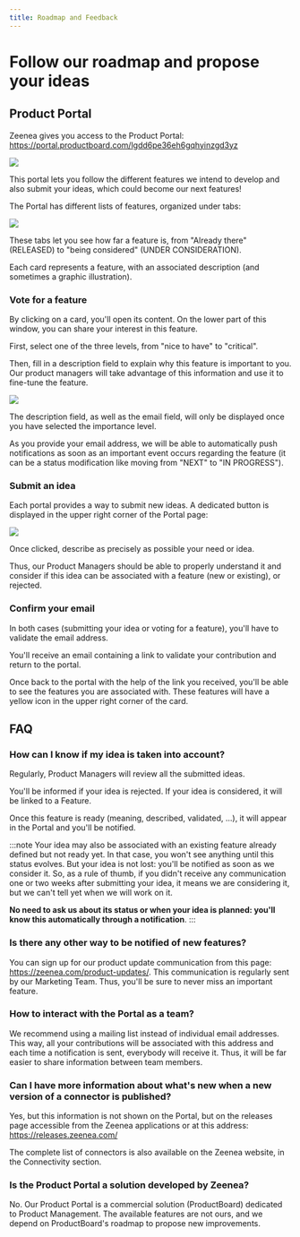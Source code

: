 ```yaml
---
title: Roadmap and Feedback
---
```


# Follow our roadmap and propose your ideas

## Product Portal

Zeenea gives you access to the Product Portal: https://portal.productboard.com/lgdd6pe36eh6gqhyinzgd3yz

  ![](/img/zeenea-roadmap.png)

This portal lets you follow the different features we intend to develop and also submit your ideas, which could become our next features!

The Portal has different lists of features, organized under tabs:

  ![](/img/zeenea-portal-tabs.png)

These tabs let you see how far a feature is, from "Already there" (RELEASED) to "being considered" (UNDER CONSIDERATION).

Each card represents a feature, with an associated description (and sometimes a graphic illustration).

### Vote for a feature

By clicking on a card, you'll open its content. On the lower part of this window, you can share your interest in this feature.

First, select one of the three levels, from "nice to have" to "critical".

Then, fill in a description field to explain why this feature is important to you. Our product managers will take advantage of this information and use it to fine-tune the feature.

  ![](/img/zeenea-vote.png)

The description field, as well as the email field, will only be displayed once you have selected the importance level.

As you provide your email address, we will be able to automatically push notifications as soon as an important event occurs regarding the feature (it can be a status modification like moving from "NEXT" to "IN PROGRESS").

### Submit an idea

Each portal provides a way to submit new ideas. A dedicated button is displayed in the upper right corner of the Portal page:

  ![](/img/zeenea-submit-idea.png)

  Once clicked, describe as precisely as possible your need or idea.

Thus, our Product Managers should be able to properly understand it and consider if this idea can be associated with a feature (new or existing), or rejected.

### Confirm your email

In both cases (submitting your idea or voting for a feature), you'll have to validate the email address.

You'll receive an email containing a link to validate your contribution and return to the portal.

Once back to the portal with the help of the link you received, you'll be able to see the features you are associated with. These features will have a yellow icon in the upper right corner of the card.

## FAQ

### How can I know if my idea is taken into account?

Regularly, Product Managers will review all the submitted ideas.

You'll be informed if your idea is rejected. If your idea is considered, it will be linked to a Feature.

Once this feature is ready (meaning, described, validated, ...), it will appear in the Portal and you'll be notified.

:::note
Your idea may also be associated with an existing feature already defined but not ready yet. In that case, you won't see anything until this status evolves. But your idea is not lost: you'll be notified as soon as we consider it.
So, as a rule of thumb, if you didn't receive any communication one or two weeks after submitting your idea, it means we are considering it, but we can't tell yet when we will work on it.

**No need to ask us about its status or when your idea is planned: you'll know this automatically through a notification**.
:::

### Is there any other way to be notified of new features?

You can sign up for our product update communication from this page: https://zeenea.com/product-updates/. This communication is regularly sent by our Marketing Team. Thus, you'll be sure to never miss an important feature.

### How to interact with the Portal as a team?

We recommend using a mailing list instead of individual email addresses. This way, all your contributions will be associated with this address and each time a notification is sent, everybody will receive it. Thus, it will be far easier to share information between team members.

### Can I have more information about what's new when a new version of a connector is published?

Yes, but this information is not shown on the Portal, but on the releases page accessible from the Zeenea applications or at this address: https://releases.zeenea.com/

The complete list of connectors is also available on the Zeenea website, in the Connectivity section.

### Is the Product Portal a solution developed by Zeenea?

No. Our Product Portal is a commercial solution (ProductBoard) dedicated to Product Management. The available features are not ours, and we depend on ProductBoard's roadmap to propose new improvements.

 
